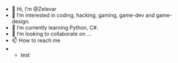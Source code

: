 - 👋 Hi, I’m @Zelevar
- 👀 I’m interested in coding, hacking, gaming, game-dev and game-design.
- 🌱 I’m currently learning Python, C#.
- 💞️ I’m looking to collaborate on ...
- 📫 How to reach me
- - test

<!---
Zelevar/Zelevar is a ✨ special ✨ repository because its `README.md` (this file) appears on your GitHub profile.
You can click the Preview link to take a look at your changes.
--->
